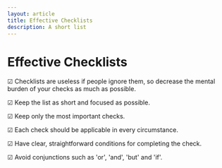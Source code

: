 ```yaml
---
layout: article
title: Effective Checklists
description: A short list
---
```


# Effective Checklists

☑ Checklists are useless if people ignore them, so decrease the mental
burden of your checks as much as possible.

☑ Keep the list as short and focused as possible.

☑ Keep only the most important checks.

☑ Each check should be applicable in every circumstance.

☑ Have clear, straightforward conditions for completing the check.

☑ Avoid conjunctions such as 'or', 'and', 'but' and 'if'.
